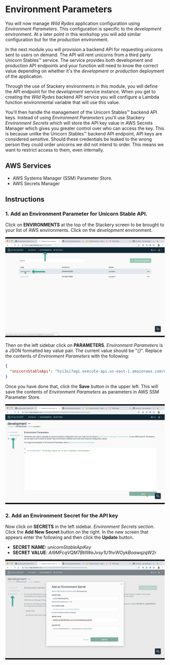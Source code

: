 # Environment Parameters
You will now manage *Wild Rydes* application configuration using *Environment Parameters*. This configuration is specific to the *development* environment. At a later point in this workshop you will add similar configuration but for the *production* environment.

In the next module you will provision a backend API for requesting unicorns sent to users on demand. The API will rent unicorns from a third party Unicorn Stables™ service. The service provides both development and production API endpoints and your function will need to know the correct value depending on whether it's the *development* or *production* deployment of the application.

Through the use of Stackery environments in this module, you will define the API endpoint for the *development* service instance. When you get to creating the *Wild Rydes* backend API service you will configure a Lambda function environmental variable that will use this value.

You'll then handle the management of the Unicorn Stables™ backend API keys. Instead of using *Environment Parameters* you'll use Stackery *Environment Secrets* which will store the API key value in AWS Secrets Manager which gives you greater control over who can access the key. This is because unlike the Unicorn Stables™ backend API endpoint, API keys are considered sensitive. Should these credentials be leaked to the wrong person they could order unicorns we did not intend to order. This means we want to restrict access to them, even internally.

## AWS Services
<!-- FIXME: link to Stackery resource docs? -->
* AWS Systems Manager (SSM) Parameter Store.
* AWS Secrets Manager

## Instructions
### 1. Add an Environment Parameter for Unicorn Stable API.
Click on **ENVIRONMENTS** at the top of the Stackery screen to be brought to your list of AWS environments. Click on the *development* environment.

![Environments](./images/03-environments.png)



Then on the left sidebar click on **PARAMETERS**. *Environment Parameters* is a JSON formatted key value pair. The current value should be "_{}_". Replace the contents of *Environment Parameters* with the following:

```JSON
{
  "unicornStableApi": "hzi3xi7agi.execute-api.us-east-1.amazonaws.com/development"
}
```

Once you have done that, click the **Save** button in the upper left. This will save the contents of *Environment Parameters* as parameters in AWS SSM Parameter Store.

![Env Params](./images/03-env-params.png)



### 2. Add an Environment Secret for the API key

Now click on **SECRETS** in the left sidebar. *Environment Secrets* section. Click the **Add New Secret** button on the right. In the new screen that appears enter the following and then click the **Update** button.

* **SECRET NAME:** *unicornStableApiKey*
* **SECRET VALUE**: *AI9MFcqVQM7BtIIWeJvsy1U1hvWOykBoawqzqW2r*

![Env Secrets](./images/03-env-secrets.png)